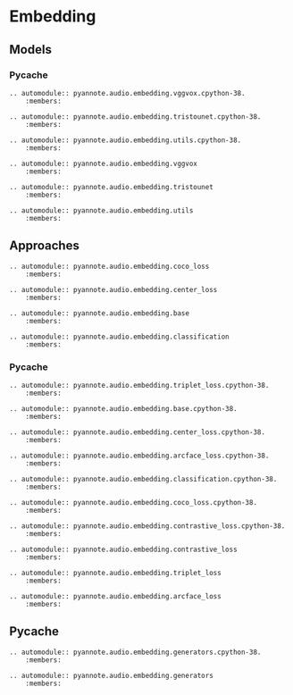 # Embedding

## Models

### Pycache


```eval_rst
.. automodule:: pyannote.audio.embedding.vggvox.cpython-38.
    :members:

```


```eval_rst
.. automodule:: pyannote.audio.embedding.tristounet.cpython-38.
    :members:

```


```eval_rst
.. automodule:: pyannote.audio.embedding.utils.cpython-38.
    :members:

```


```eval_rst
.. automodule:: pyannote.audio.embedding.vggvox
    :members:

```


```eval_rst
.. automodule:: pyannote.audio.embedding.tristounet
    :members:

```


```eval_rst
.. automodule:: pyannote.audio.embedding.utils
    :members:

```

## Approaches


```eval_rst
.. automodule:: pyannote.audio.embedding.coco_loss
    :members:

```


```eval_rst
.. automodule:: pyannote.audio.embedding.center_loss
    :members:

```


```eval_rst
.. automodule:: pyannote.audio.embedding.base
    :members:

```


```eval_rst
.. automodule:: pyannote.audio.embedding.classification
    :members:

```

### Pycache


```eval_rst
.. automodule:: pyannote.audio.embedding.triplet_loss.cpython-38.
    :members:

```


```eval_rst
.. automodule:: pyannote.audio.embedding.base.cpython-38.
    :members:

```


```eval_rst
.. automodule:: pyannote.audio.embedding.center_loss.cpython-38.
    :members:

```


```eval_rst
.. automodule:: pyannote.audio.embedding.arcface_loss.cpython-38.
    :members:

```


```eval_rst
.. automodule:: pyannote.audio.embedding.classification.cpython-38.
    :members:

```


```eval_rst
.. automodule:: pyannote.audio.embedding.coco_loss.cpython-38.
    :members:

```


```eval_rst
.. automodule:: pyannote.audio.embedding.contrastive_loss.cpython-38.
    :members:

```


```eval_rst
.. automodule:: pyannote.audio.embedding.contrastive_loss
    :members:

```


```eval_rst
.. automodule:: pyannote.audio.embedding.triplet_loss
    :members:

```


```eval_rst
.. automodule:: pyannote.audio.embedding.arcface_loss
    :members:

```

## Pycache


```eval_rst
.. automodule:: pyannote.audio.embedding.generators.cpython-38.
    :members:

```


```eval_rst
.. automodule:: pyannote.audio.embedding.generators
    :members:

```
